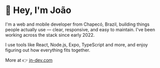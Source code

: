# 👋 Hey, I'm João

I'm a web and mobile developer from Chapecó, Brazil, building things people actually use — clear, responsive, and easy to maintain. I've been working across the stack since early 2022.

I use tools like React, Node.js, Expo, TypeScript and more, and enjoy figuring out how everything fits together.

More at 👉 [jn-dev.com](https://jn-dev.com)
